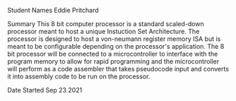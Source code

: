 Student Names
Eddie Pritchard 

Summary
This 8 bit computer processor is a standard scaled-down processor meant to host a unique Instuction Set Architecture. The processor is designed to host a von-neumann register memory ISA but is meant to be configurable depending on the processor's application. The 8 bit processor will be connected to a microcontroller to interface with the program memory to allow for rapid programming and the microcontroller will perform as a code assembler that takes pseudocode input and converts it into assembly code to be run on the processor.

Date Started
Sep 23 2021
